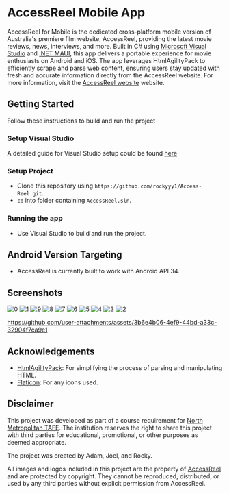 # AccessReel Mobile App

AccessReel for Mobile is the dedicated cross-platform mobile version of Australia's premiere film website, AccessReel, providing the latest movie reviews, news, interviews, and more. 
Built in C# using [Microsoft Visual Studio](https://visualstudio.microsoft.com/) and  [.NET MAUI](https://dotnet.microsoft.com/en-us/apps/maui), this app delivers a portable experience for movie enthusiasts on Android and iOS.
The app leverages HtmlAgilityPack to efficiently scrape and parse web content, ensuring users stay updated with fresh and accurate information directly from the AccessReel website.
For more information, visit the [AccessReel website](https://accessreel.com/) website.

## Getting Started

Follow these instructions to build and run the project

### Setup Visual Studio

A detailed guide for Visual Studio setup could be found [here](https://visualstudio.microsoft.com/vs/getting-started/)

### Setup Project

- Clone this repository using `https://github.com/rockyyy1/Access-Reel.git`.
- `cd` into folder containing `AccessReel.sln`.

### Running the app

- Use Visual Studio to build and run the project.

## Android Version Targeting

- AccessReel is currently built to work with Android API 34.

## Screenshots
![0](https://github.com/user-attachments/assets/9f2e232c-6f49-4782-8170-90c5aca98b8a)
![1](https://github.com/user-attachments/assets/914d2633-207c-48aa-9ff3-64596b9f5a27)
![9](https://github.com/user-attachments/assets/e75c4b36-1292-4f4d-af42-8ad30492a5c7)
![8](https://github.com/user-attachments/assets/11215e42-7a87-49f4-a15c-f17f84664afc)
![7](https://github.com/user-attachments/assets/a63d5503-39c1-49c7-93f5-20b840df8bf9)
![6](https://github.com/user-attachments/assets/86cfe368-2b5a-42ba-8927-24bd8d8f900a)
![5](https://github.com/user-attachments/assets/710c2699-64e9-4dfe-b906-28bf30cae17f)
![4](https://github.com/user-attachments/assets/8eb16214-a5b6-4604-aa6a-6c7ca4ae65d9)
![3](https://github.com/user-attachments/assets/d6d3d42a-155b-41b6-add8-3023512e5b85)
![2](https://github.com/user-attachments/assets/96c9aeaf-1c1f-48d0-b389-07f263c25919)

https://github.com/user-attachments/assets/3b6e4b06-4ef9-44bd-a33c-32904f7ca9e1

## Acknowledgements
- [HtmlAgilityPack](https://html-agility-pack.net/): For simplifying the process of parsing and manipulating HTML.
- [Flaticon](https://www.flaticon.com/): For any icons used.

## Disclaimer
This project was developed as part of a course requirement for [North Metropolitan TAFE](https://www.northmetrotafe.wa.edu.au/). 
The institution reserves the right to share this project with third parties for educational, promotional, or other purposes as deemed appropriate.

The project was created by Adam, Joel, and Rocky.

All images and logos included in this project are the property of [AccessReel](https://accessreel.com/) and are protected by copyright. 
They cannot be reproduced, distributed, or used by any third parties without explicit permission from AccessReel.
